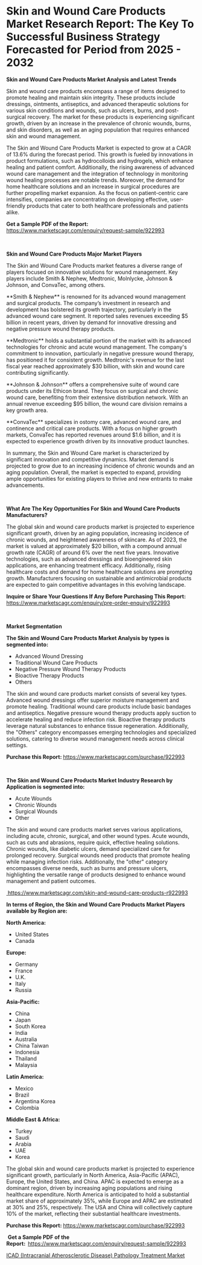 <p><h1>Skin and Wound Care Products Market Research Report: The Key To Successful Business Strategy Forecasted for Period from 2025 - 2032</h1></p><p><strong>Skin and Wound Care Products Market Analysis and Latest Trends</strong></p>
<p><p>Skin and wound care products encompass a range of items designed to promote healing and maintain skin integrity. These products include dressings, ointments, antiseptics, and advanced therapeutic solutions for various skin conditions and wounds, such as ulcers, burns, and post-surgical recovery. The market for these products is experiencing significant growth, driven by an increase in the prevalence of chronic wounds, burns, and skin disorders, as well as an aging population that requires enhanced skin and wound management.</p><p>The Skin and Wound Care Products Market is expected to grow at a CAGR of 13.6% during the forecast period. This growth is fueled by innovations in product formulations, such as hydrocolloids and hydrogels, which enhance healing and patient comfort. Additionally, the rising awareness of advanced wound care management and the integration of technology in monitoring wound healing processes are notable trends. Moreover, the demand for home healthcare solutions and an increase in surgical procedures are further propelling market expansion. As the focus on patient-centric care intensifies, companies are concentrating on developing effective, user-friendly products that cater to both healthcare professionals and patients alike.</p></p>
<p><strong>Get a Sample PDF of the Report:&nbsp;</strong> <a href="https://www.marketscagr.com/enquiry/request-sample/922993?utm_campaign=1902&utm_medium=2&utm_source=Github&utm_content=ia&utm_term=04032025&utm_id=skin-and-wound-care-products">https://www.marketscagr.com/enquiry/request-sample/922993</a></p>
<p>&nbsp;</p>
<p><strong>Skin and Wound Care Products Major Market Players</strong></p>
<p><p>The Skin and Wound Care Products market features a diverse range of players focused on innovative solutions for wound management. Key players include Smith & Nephew, Medtronic, Molnlycke, Johnson & Johnson, and ConvaTec, among others.</p><p>**Smith & Nephew** is renowned for its advanced wound management and surgical products. The company’s investment in research and development has bolstered its growth trajectory, particularly in the advanced wound care segment. It reported sales revenues exceeding $5 billion in recent years, driven by demand for innovative dressing and negative pressure wound therapy products.</p><p>**Medtronic** holds a substantial portion of the market with its advanced technologies for chronic and acute wound management. The company's commitment to innovation, particularly in negative pressure wound therapy, has positioned it for consistent growth. Medtronic's revenue for the last fiscal year reached approximately $30 billion, with skin and wound care contributing significantly.</p><p>**Johnson & Johnson** offers a comprehensive suite of wound care products under its Ethicon brand. They focus on surgical and chronic wound care, benefiting from their extensive distribution network. With an annual revenue exceeding $95 billion, the wound care division remains a key growth area.</p><p>**ConvaTec** specializes in ostomy care, advanced wound care, and continence and critical care products. With a focus on higher growth markets, ConvaTec has reported revenues around $1.6 billion, and it is expected to experience growth driven by its innovative product launches.</p><p>In summary, the Skin and Wound Care market is characterized by significant innovation and competitive dynamics. Market demand is projected to grow due to an increasing incidence of chronic wounds and an aging population. Overall, the market is expected to expand, providing ample opportunities for existing players to thrive and new entrants to make advancements.</p></p>
<p>&nbsp;</p>
<p><strong>What Are The Key Opportunities For Skin and Wound Care Products Manufacturers?</strong></p>
<p><p>The global skin and wound care products market is projected to experience significant growth, driven by an aging population, increasing incidence of chronic wounds, and heightened awareness of skincare. As of 2023, the market is valued at approximately $20 billion, with a compound annual growth rate (CAGR) of around 6% over the next five years. Innovative technologies, such as advanced dressings and bioengineered skin applications, are enhancing treatment efficacy. Additionally, rising healthcare costs and demand for home healthcare solutions are prompting growth. Manufacturers focusing on sustainable and antimicrobial products are expected to gain competitive advantages in this evolving landscape.</p></p>
<p><strong>Inquire or Share Your Questions If Any Before Purchasing This Report:</strong> <a href="https://www.marketscagr.com/enquiry/pre-order-enquiry/922993?utm_campaign=1902&utm_medium=2&utm_source=Github&utm_content=ia&utm_term=04032025&utm_id=skin-and-wound-care-products">https://www.marketscagr.com/enquiry/pre-order-enquiry/922993</a></p>
<p>&nbsp;</p>
<p><strong>Market Segmentation</strong></p>
<p><strong>The Skin and Wound Care Products Market Analysis by types is segmented into:</strong></p>
<p><ul><li>Advanced Wound Dressing</li><li>Traditional Wound Care Products</li><li>Negative Pressure Wound Therapy Products</li><li>Bioactive Therapy Products</li><li>Others</li></ul></p>
<p><p>The skin and wound care products market consists of several key types. Advanced wound dressings offer superior moisture management and promote healing. Traditional wound care products include basic bandages and antiseptics. Negative pressure wound therapy products apply suction to accelerate healing and reduce infection risk. Bioactive therapy products leverage natural substances to enhance tissue regeneration. Additionally, the "Others" category encompasses emerging technologies and specialized solutions, catering to diverse wound management needs across clinical settings.</p></p>
<p><strong>Purchase this Report:&nbsp;</strong><a href="https://www.marketscagr.com/purchase/922993?utm_campaign=1902&utm_medium=2&utm_source=Github&utm_content=ia&utm_term=04032025&utm_id=skin-and-wound-care-products">https://www.marketscagr.com/purchase/922993</a></p>
<p>&nbsp;</p>
<p><strong>The Skin and Wound Care Products Market Industry Research by Application is segmented into:</strong></p>
<p><ul><li>Acute Wounds</li><li>Chronic Wounds</li><li>Surgical Wounds</li><li>Other</li></ul></p>
<p><p>The skin and wound care products market serves various applications, including acute, chronic, surgical, and other wound types. Acute wounds, such as cuts and abrasions, require quick, effective healing solutions. Chronic wounds, like diabetic ulcers, demand specialized care for prolonged recovery. Surgical wounds need products that promote healing while managing infection risks. Additionally, the "other" category encompasses diverse needs, such as burns and pressure ulcers, highlighting the versatile range of products designed to enhance wound management and patient outcomes.</p></p>
<p><a href="https://www.marketscagr.com/skin-and-wound-care-products-r922993?utm_campaign=1902&utm_medium=2&utm_source=Github&utm_content=ia&utm_term=04032025&utm_id=skin-and-wound-care-products">&nbsp;https://www.marketscagr.com/skin-and-wound-care-products-r922993</a></p>
<p><strong>In terms of Region, the Skin and Wound Care Products Market Players available by Region are:</strong></p>
<p>
    <p> <strong> North America: </strong>
        <ul>
            <li>United States</li>
            <li>Canada</li>
        </ul>
        </p> 
    <p> <strong> Europe: </strong>
        <ul>
            <li>Germany</li>
            <li>France</li>
            <li>U.K.</li>
            <li>Italy</li>
            <li>Russia</li>
        </ul>
        </p> 
    <p> <strong> Asia-Pacific: </strong>
        <ul>
            <li>China</li>
            <li>Japan</li>
            <li>South Korea</li>
            <li>India</li>
            <li>Australia</li>
            <li>China Taiwan</li>
            <li>Indonesia</li>
            <li>Thailand</li>
            <li>Malaysia</li>
        </ul>
        </p> 
    <p> <strong> Latin America: </strong>
        <ul>
            <li>Mexico</li>
            <li>Brazil</li>
            <li>Argentina Korea</li>
            <li>Colombia</li>
        </ul>
        </p> 
    <p> <strong> Middle East & Africa: </strong>
        <ul>
            <li>Turkey</li>
            <li>Saudi</li>
            <li>Arabia</li>
            <li>UAE</li>
            <li>Korea</li>
        </ul>
    </p>
    </p>
<p><p>The global skin and wound care products market is projected to experience significant growth, particularly in North America, Asia-Pacific (APAC), Europe, the United States, and China. APAC is expected to emerge as a dominant region, driven by increasing aging populations and rising healthcare expenditure. North America is anticipated to hold a substantial market share of approximately 35%, while Europe and APAC are estimated at 30% and 25%, respectively. The USA and China will collectively capture 10% of the market, reflecting their substantial healthcare investments.</p></p>
<p><strong>Purchase this Report: </strong><a href="https://www.marketscagr.com/purchase/922993?utm_campaign=1902&utm_medium=2&utm_source=Github&utm_content=ia&utm_term=04032025&utm_id=skin-and-wound-care-products">https://www.marketscagr.com/purchase/922993</a></p>
<p>&nbsp;<strong>Get a Sample PDF of the Report:&nbsp;&nbsp;</strong><a href="https://www.marketscagr.com/enquiry/request-sample/922993?utm_campaign=1902&utm_medium=2&utm_source=Github&utm_content=ia&utm_term=04032025&utm_id=skin-and-wound-care-products">https://www.marketscagr.com/enquiry/request-sample/922993</a></p>
<p><strong></strong></p>
<p><p><a href="https://github.com/rahu1506/Market-Research-Report-List-6/blob/main/icad-intracranial-atherosclerotic-disease-pathology-treatment-market.md?utm_campaign=1902&utm_medium=2&utm_source=Github&utm_content=ia&utm_term=04032025&utm_id=skin-and-wound-care-products">ICAD (Intracranial Atherosclerotic Disease) Pathology Treatment Market</a></p></p>